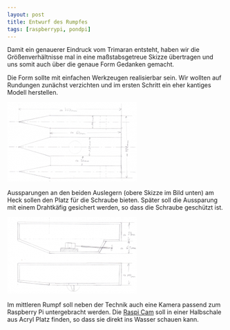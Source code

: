 ```yaml
---
layout: post
title: Entwurf des Rumpfes
tags: [raspberrypi, pondpi]
---
```


Damit ein genauerer Eindruck vom Trimaran entsteht, haben wir die Größenverhältnisse mal in eine maßstabsgetreue Skizze übertragen und uns somit auch über die genaue Form Gedanken gemacht.

Die Form sollte mit einfachen Werkzeugen realisierbar sein. Wir wollten auf Rundungen zunächst verzichten und im ersten Schritt ein eher kantiges Modell herstellen.

[![Skizze vom Rumpf der Deckansicht](/assets/pondpi/Skizze_Rumpf_Deckansicht-300x184.png)](/assets/pondpi/Skizze_Rumpf_Deckansicht.png)

Aussparungen an den beiden Auslegern (obere Skizze im Bild unten) am Heck sollen den Platz für die Schraube bieten. Später soll die Aussparung mit einem Drahtkäfig gesichert werden, so dass die Schraube geschützt ist.

[![Skizze vom Rumpf in der Seitenansicht](/assets/pondpi/Skizze_Rumpf_Seitenansicht-300x177.png)](/assets/pondpi/Skizze_Rumpf_Seitenansicht.png)

Im mittleren Rumpf soll neben der Technik auch eine Kamera passend zum Raspberry Pi untergebracht werden. Die [Raspi Cam](http://raspberrypiguide.de/howtos/raspberry-pi-camera-how-to/) soll in einer Halbschale aus Acryl Platz finden, so dass sie direkt ins Wasser schauen kann.